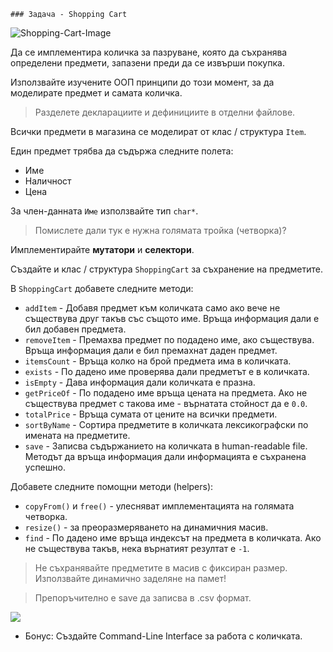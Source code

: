    ### Задача - Shopping Cart

![Shopping-Cart-Image](Res/shoppingcart.png)

Да се имплементира количка за пазруване, която да съхранява определени предмети, запазени преди да се извърши покупка.

Използвайте изучените ООП  принципи до този момент, за да моделирате предмет и самата количка.

> Разделете декларациите и дефинициите в отделни файлове.

Всички предмети в магазина се моделират от клас / структура `Item`.

Един предмет трябва да съдържа следните полета:
- Име
- Наличност
- Цена

За член-данната `Име` използвайте тип `char*`.

> Помислете дали тук е нужна голямата тройка (четворка)?

Имплементирайте **мутатори** и **селектори**.

Създайте и клас / структура `ShoppingCart` за съхранение на предметите.

В `ShoppingCart` добавете следните методи:
- `addItem` - Добавя предмет към количката само ако вече не съществува друг такъв със същото име. Връща информация дали е бил добавен предмета.
- `removeItem` - Премахва предмет по подадено име, ако съществува. Връща информация дали е бил премахнат даден предмет.
- `itemsCount` - Връща колко на брой предмета има в количката.
- `exists` - По дадено име проверява дали предметът е в количката. 
- `isEmpty` - Дава информация дали количката е празна.
- `getPriceOf` - По подадено име връща цената на предмета. Ако не съществува предмет с такова име - върнатата стойност да е `0.0`.
- `totalPrice` - Връща сумата от цените на всички предмети.
- `sortByName` - Сортира предметите в количката лексикографски по имената на предметите.
- `save` - Записва съдържанието на количката в human-readable file. Методът да връща информация дали информацията е съхранена успешно.

Добавете следните помощни методи (helpers):

- `copyFrom()` и `free()` - улесняват имплементацията на голямата четворка.
- `resize()` - за преоразмеряването на динамичния масив.
- `find` - По дадено име връща индексът на предмета в количката. Ако не съществува такъв, нека върнатият резултат е `-1`.

> Не съхранявайте предметите в масив с фиксиран размер. 
> Използвайте динамично заделяне на памет!

> Препоръчително е save да записва в .csv формат.

![](Res/csv.png)


* Бонус: Създайте Command-Line Interface за работа с количката.